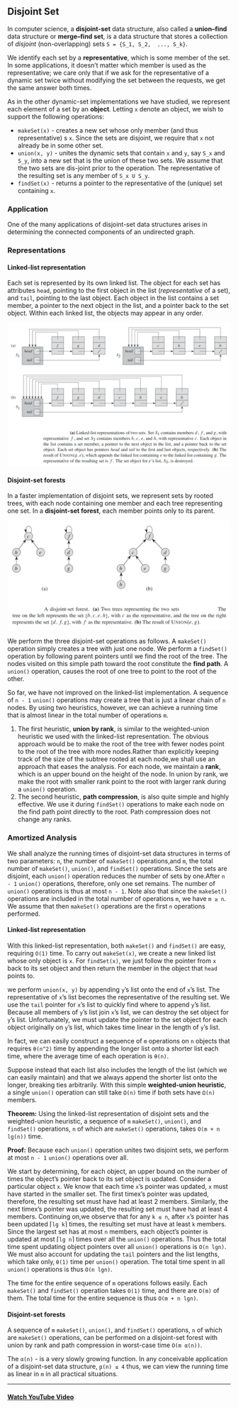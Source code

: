 ## Disjoint Set
In computer science, a __disjoint-set__ data structure, also called a __union–find__ data structure or __merge–find set__, is a data structure that stores a collection of _disjoint_ (non-overlapping) sets `S = {S_1, S_2,  ..., S_k}`.

We identify each set by a __representative__, which is some member of the set. In some applications, it doesn’t matter which member is used as the representative; we care only that if we ask for the representative of a dynamic set twice without modifying the set between the requests, we get the same answer both times.

As in the other dynamic-set implementations we have studied, we represent each element of a set by an __object__.  Letting `x` denote an object, we wish to support the following operations:
* `makeSet(x)` - creates a new set whose only member (and thus representative) s `x`. Since the sets are disjoint, we require that `x` not already be in some other set.
* `union(x, y)` - unites the dynamic sets that contain `x` and `y`, say `S_x` and `S_y`, into a new set that is the union of these two sets.  We assume that the two sets are dis-joint prior to the operation. The representative of the resulting set is any member of `S_x U S_y`.
* `findSet(x)` - returns a pointer  to the representative  of the (unique)  set containing `x`.

### Application
One  of  the  many  applications  of  disjoint-set  data  structures  arises  in  determining  the  connected  components  of  an  undirected  graph.


### Representations
#### Linked-list representation
Each set is represented by its own linked list. The object for each set has attributes `head`, pointing  to the first object  in the list (_representative_ of a set),  and `tail`,  pointing  to the last object.   Each object in the list contains a set member, a pointer to the next object in the list, and a pointer back to the set object.  Within each linked list, the objects may appear in any order.

![linked-list-disjoint-set](./images/linked-list-disjoint-set.png)

#### Disjoint-set forests
In a faster implementation of disjoint sets, we represent sets by rooted trees, with each node containing one member and each tree representing one set.  In a __disjoint-set forest__, each member points only to its parent.

![disjoint-set-forest](./images/disjoint-set-forest.png)

We perform the three disjoint-set operations as follows. A `makeSet()` operation simply creates a tree with just one node.  We perform a `findSet()` operation by following parent pointers until we find the root of the tree.  The nodes visited on this  simple  path  toward  the  root  constitute  the __find path__. A `union()` operation, causes the root of one tree to point to the root of the other.

So far,  we have not improved on the linked-list  implementation.   A sequence  of `n - 1` `union()` operations may create a tree that is just a linear chain of `n` nodes. By using two heuristics, however, we can achieve a running time that is almost linear in the total number of operations `m`.

1. The first heuristic, __union by rank__, is similar to the weighted-union heuristic we used with the linked-list representation.  The obvious approach would be to make the root of the tree with fewer nodes point to the root of the tree with more nodes.Rather than explicitly keeping track of the size of the subtree rooted at each node,we shall use an approach that eases the analysis.  For each node,  we maintain a __rank__, which is an upper bound on the height of the node.  In union by rank,  we make the root with smaller rank point to the root with larger rank during a `union()` operation.
2. The second heuristic, __path compression__, is also quite simple and highly effective. We use it during `findSet()` operations to make each node on the find path point directly to the root. Path compression does not change any ranks.


### Amortized Analysis
We shall analyze the running times of disjoint-set data structures in terms of two parameters: `n`, the number of `makeSet()` operations,and `m`, the total number of `makeSet()`, `union()`, and `findSet()` operations. Since the sets  are disjoint,  each  `union()` operation  reduces  the number  of  sets by one.After `n - 1` `union()` operations,  therefore,  only one set remains.  The number of `union()` operations  is  thus  at  most `n - 1`.   Note  also  that  since  the  `makeSet()` operations are included in the total number of operations `m`, we have `m ≥ n`. We assume that then `makeSet()` operations are the first `n` operations performed.

#### Linked-list representation
With this linked-list  representation,  both `makeSet()` and `findSet()` are easy, requiring `O(1)` time.   To  carry  out  `makeSet(x)`,  we  create  a  new  linked  list whose only object is `x`. For `findSet(x)`, we just follow the pointer from `x` back to its set object and then return the member in the object that `head` points to.

we perform  `union(x, y)` by appending `y`’s list onto the end of `x`’s list. The representative of `x`’s list becomes the representative of the resulting set. We use the `tail` pointer for `x`’s list to quickly find where to append `y`’s list. Because all members of `y`’s list join `x`’s list, we can destroy the set object for `y`’s list. Unfortunately, we must update the pointer to the set object for each object originally on `y`’s list, which takes time linear in the length of `y`’s list.

In fact,  we can easily construct  a sequence  of `m` operations  on `n` objects that requires `θ(n^2)` time by appending the longer list onto a shorter list each time, where the average time of each operation is `θ(n)`.

Suppose instead that each list also includes the length of the list (which we can easily maintain) and that we always append the shorter list onto the longer, breaking ties arbitrarily.  With this simple __weighted-union heuristic__, a  single `union()` operation can still take `Ω(n)` time if both sets have `Ω(n)` members.

__Theorem:__ Using the linked-list representation of disjoint sets and the weighted-union heuristic, a sequence of `m` `makeSet()`, `union()`, and `findSet()` operations, `n` of which are `makeSet()` operations, takes `O(m + n lg(n))` time.

__Proof:__ Because  each `union()` operation  unites  two  disjoint  sets,  we  perform  at most `n - 1` `union()` operations over all.

We start by determining, for each object, an upper bound on the number of times the object’s pointer back to its set object is updated.  Consider a particular object `x`. We know that each time `x`’s pointer was updated, `x` must have started in the smaller set.  The first timex’s pointer  was updated,  therefore,  the resulting set must have had at least 2 members. Similarly, the next timex’s pointer was updated, the resulting set must have had at least 4 members.  Continuing on,we observe that for any `k ≤ n`, after `x`’s pointer has been updated &lceil;`lg k`&rceil; times, the resulting set must have at least `k` members.  Since the largest set has at most `n` members, each object’s pointer is updated at most &lceil;`lg n`&rceil; times over all the `union()` operations. Thus  the  total  time  spent  updating  object  pointers  over  all `union()` operations is `O(n lgn)`.  We must also account for updating the `tail` pointers and the list lengths, which take only‚ `θ(1)` time per `union()` operation.  The total time spent in all `union()` operations is thus `O(n lgn)`.

The time for the entire sequence of `m` operations follows easily.  Each `makeSet()` and `findSet()` operation takes `O(1)` time, and there are `O(m)` of them.  The total time for the entire sequence is thus `O(m + n lgn)`.

#### Disjoint-set forests
A sequence of `m` `makeSet()`, `union()`, and `findSet()` operations, `n` of which are `makeSet()` operations,  can be performed  on a disjoint-set  forest  with union  by rank and path compression in worst-case time `O(m α(n))`.

The `α(n)` - is a very slowly growing function. In any conceivable application of a disjoint-set data structure, ̨`α(n) ≤ 4` thus, we can view the running time as linear in `m` in all practical situations.

---

#### [Watch YouTube Video](https://www.youtube.com/watch?v=wU6udHRIkcc&t=4s)
